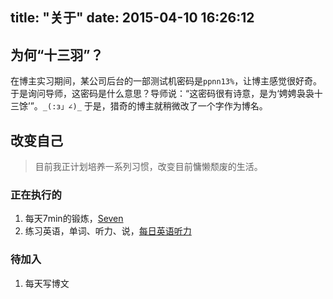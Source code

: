 title: "关于"
date: 2015-04-10 16:26:12
---

为何“十三羽”？
-----
在博主实习期间，某公司后台的一部测试机密码是`ppnn13%`，让博主感觉很好奇。于是询问导师，这密码是什么意思？导师说：“这密码很有诗意，是为‘娉娉袅袅十三馀’”。`_(:з」∠)_` 于是，猎奇的博主就稍微改了一个字作为博名。

改变自己
-----
> 目前我正计划培养一系列习惯，改变目前慵懒颓废的生活。

### 正在执行的
1. 每天7min的锻炼，[Seven](https://itunes.apple.com/cn/app/7-minute-workout-seven-high/id650276551)
2. 练习英语，单词、听力、说，[每日英语听力](https://itunes.apple.com/cn/app/mei-ri-ying-yu-ting-li-ying/id570118289)

### 待加入
1. 每天写博文

